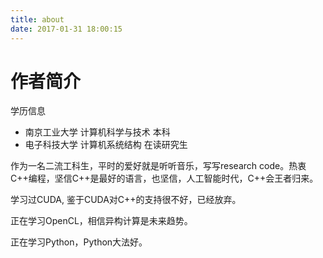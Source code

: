 ```yaml
---
title: about
date: 2017-01-31 18:00:15
---
```


# 作者简介

学历信息

* 南京工业大学 计算机科学与技术 本科
* 电子科技大学 计算机系统结构 在读研究生

作为一名二流工科生，平时的爱好就是听听音乐，写写research code。热衷C++编程，坚信C++是最好的语言，也坚信，人工智能时代，C++会王者归来。

学习过CUDA, 鉴于CUDA对C++的支持很不好，已经放弃。

正在学习OpenCL，相信异构计算是未来趋势。

正在学习Python，Python大法好。
